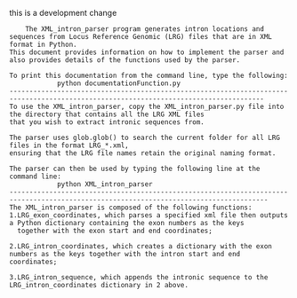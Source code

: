 this is a development change


     	The XML_intron_parser program generates intron locations and sequences from Locus Reference Genomic (LRG) files that are in XML format in Python.
	This document provides information on how to implement the parser and also provides details of the functions used by the parser.

	To print this documentation from the command line, type the following:
				python documentationFunction.py
	--------------------------------------------------------------------------------------------------------------------------------------
	To use the XML_intron_parser, copy the XML_intron_parser.py file into the directory that contains all the LRG XML files
	that you wish to extract intronic sequences from. 
	
	The parser uses glob.glob() to search the current folder for all LRG files in the format LRG_*.xml, 
	ensuring that the LRG file names retain the original naming format.
	
	The parser can then be used by typing the following line at the command line:
				python XML_intron_parser
	---------------------------------------------------------------------------------------------------------------------------------------
	The XML_intron_parser is composed of the following functions:
	1.LRG_exon_coordinates, which parses a specified xml file then outputs a Python dictionary containing the exon numbers as the keys
	  together with the exon start and end coordinates;

	2.LRG_intron_coordinates, which creates a dictionary with the exon numbers as the keys together with the intron start and end coordinates;
	
	3.LRG_intron_sequence, which appends the intronic sequence to the LRG_intron_coordinates dictionary in 2 above.

